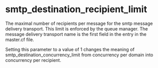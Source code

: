 # smtp_destination_recipient_limit 

 The maximal number of recipients per message for the smtp
message delivery transport. This limit is enforced by the queue
manager. The message delivery transport name is the first field in
the entry in the master.cf file.  

 Setting this parameter to a value of 1 changes the meaning of
smtp_destination_concurrency_limit from concurrency per domain
into concurrency per recipient.  



